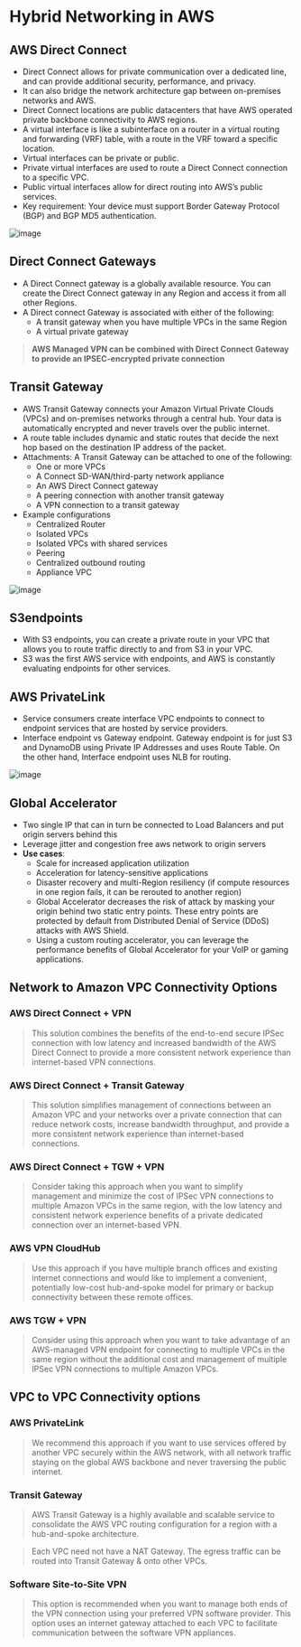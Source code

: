 # Hybrid Networking in AWS

## AWS Direct Connect
- Direct Connect allows for private communication over a dedicated line, and can provide additional security, performance, and privacy.
- It can also bridge the network architecture gap between on-premises networks and AWS.
- Direct Connect locations are public datacenters that have AWS operated private backbone connectivity to AWS regions.
- A virtual interface is like a subinterface on a router in a virtual routing and forwarding (VRF) table, with a route in the VRF toward a specific location.
- Virtual interfaces can be private or public. 
- Private virtual interfaces are used to route a Direct Connect connection to a specific VPC.
- Public virtual interfaces allow for direct routing into AWS’s public services.
- Key requirement: Your device must support Border Gateway Protocol (BGP) and BGP MD5 authentication.


![image](https://user-images.githubusercontent.com/15995686/173286279-cc5571dc-fdeb-4c36-9836-d8006d5cf648.png)


## Direct Connect Gateways

- A Direct Connect gateway is a globally available resource. You can create the Direct Connect gateway in any Region and access it from all other Regions.
- A Direct connect Gateway is associated with either of the following:
    - A transit gateway when you have multiple VPCs in the same Region
    - A virtual private gateway

> **AWS Managed VPN can be combined with Direct Connect Gateway to provide an IPSEC-encrypted private connection**

## Transit Gateway
- AWS Transit Gateway connects your Amazon Virtual Private Clouds (VPCs) and on-premises networks through a central hub. Your data is automatically encrypted and never travels over the public internet.
- A route table includes dynamic and static routes that decide the next hop based on the destination IP address of the packet.
- Attachments: A Transit Gateway can be attached to one of the following:
    - One or more VPCs
    - A Connect SD-WAN/third-party network appliance
    - An AWS Direct Connect gateway
    - A peering connection with another transit gateway
    - A VPN connection to a transit gateway
- Example configurations
    - Centralized Router
    - Isolated VPCs
    - Isolated VPCs with shared services
    - Peering
    - Centralized outbound routing
    - Appliance VPC
 
 ![image](https://user-images.githubusercontent.com/15995686/173280790-8b98c725-63a5-4e7f-8de2-2a48f862627e.png)
 
## S3endpoints
- With S3 endpoints, you can create a private route in your VPC that allows you to route traffic directly to and from S3 in your VPC. 
- S3 was the first AWS service with endpoints, and AWS is constantly evaluating endpoints for other services.

## AWS PrivateLink
- Service consumers create interface VPC endpoints to connect to endpoint services that are hosted by service providers.
- Interface endpoint vs Gateway endpoint. Gateway endpoint is for just S3 and DynamoDB using Private IP Addresses and uses Route Table. On the other hand, Interface endpoint uses NLB for routing.

![image](https://user-images.githubusercontent.com/15995686/173285636-b9ac14f8-e406-4f0a-8780-eb882a319bfa.png)

## Global Accelerator
- Two single IP that can in turn be connected to Load Balancers and put origin servers behind this
- Leverage jitter and congestion free aws network to origin servers
- **Use cases**:
    - Scale for increased application utilization
    - Acceleration for latency-sensitive applications
    - Disaster recovery and multi-Region resiliency (if compute resources in one region fails, it can be rerouted to another region)
    - Global Accelerator decreases the risk of attack by masking your origin behind two static entry points. These entry points are protected by default from Distributed Denial of Service (DDoS) attacks with AWS Shield.
    - Using a custom routing accelerator, you can leverage the performance benefits of Global Accelerator for your VoIP or gaming applications.


## Network to Amazon VPC Connectivity Options

### AWS Direct Connect + VPN

> This solution combines the benefits of the end-to-end secure IPSec connection with low latency 
>and increased bandwidth of the AWS Direct Connect to provide a more consistent network experience 
>than internet-based VPN connections.

### AWS Direct Connect + Transit Gateway

> This solution simplifies management of connections between an Amazon VPC and your networks over a private connection 
>that can reduce network costs, increase bandwidth throughput, and provide a more consistent network experience 
>than internet-based connections.

### AWS Direct Connect + TGW + VPN

> Consider taking this approach when you want to simplify management and minimize the cost of IPSec VPN connections to multiple Amazon VPCs in the same region, 
>with the low latency and consistent network experience benefits of a private dedicated connection over an internet-based VPN. 

### AWS VPN CloudHub

>  Use this approach if you have multiple branch offices and existing internet connections and would like 
>to implement a convenient, potentially low-cost hub-and-spoke model for primary or backup connectivity 
>between these remote offices.

### AWS TGW + VPN

> Consider using this approach when you want to take advantage of an AWS-managed VPN endpoint for connecting to multiple VPCs 
>in the same region without the additional cost and management of multiple IPSec VPN connections to multiple Amazon VPCs.

## VPC to VPC Connectivity options

### AWS PrivateLink

> We recommend this approach if you want to use services offered by another VPC securely within the AWS network, 
>with all network traffic staying on the global AWS backbone and never traversing the public internet.

### Transit Gateway

> AWS Transit Gateway is a highly available and scalable service to consolidate the AWS VPC routing configuration for a region with a hub-and-spoke architecture.

> Each VPC need not have a NAT Gateway. The egress traffic can be routed into Transit Gateway & onto other VPCs.

### Software Site-to-Site VPN

> This option is recommended when you want to manage both ends of the VPN connection using your preferred VPN software provider. This option uses an internet gateway attached to each VPC to facilitate communication between the software VPN appliances.

 